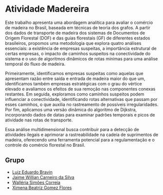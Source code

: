 # Atividade Madereira

Este trabalho apresenta uma abordagem analítica para avaliar o comércio de madeira no Brasil, baseada em técnicas de teoria dos grafos. A partir dos dados de transporte de madeira dos sistemas de Documentos de Origem Florestal (DOF) e das guias florestais (GF) de diferentes estados brasileiros, propomos uma metodologia que explora quatro análises essenciais: a existência de empresas suspeitas, a importância estrutural de certas empresas, o impacto de caminhos suspeitos na conectividade do sistema e o uso de algoritmos dinâmicos de rotas mínimas para uma análise temporal do fluxo de madeira. 

Primeiramente, identificamos empresas suspeitas como aquelas que apresentam razão entre saída e entrada de madeira maior do que um, identificamos também empresas estratégicas com o grau do vértice elevado e avaliamos os efeitos de sua remoção nas componentes conexas restantes. Em seguida, exploramos como caminhos suspeitos podem influenciar a conectividade, identificando rotas alternativas que passam por esses caminhos, o que auxilia no rastreamento de possíveis irregularidades. Por fim, aplicamos uma versão dinâmica do algoritmo de Dijkstra, incorporando dados de datas para examinar padrões temporais e picos de atividade nas rotas de transporte. 

Essa análise multidimensional busca contribuir para a detecção de atividades ilegais e aprimorar a rastreabilidade na cadeia de suprimentos de madeira, oferecendo uma ferramenta potencial para a regulamentação e o controle do comércio florestal no Brasil.

## Grupo

- [Luiz Eduardo Bravin](https://github.com/mistercapote/)
- [Jaime Willian Carneiro da Silva](https://github.com/JaimeWillianCarneiro)
- [Walléria Simões Correia](https://github.com/WalleriaSimoes)
 - [Ximena Beatriz Gomez Flores](https://github.com/WalleriaSimoes)
 



